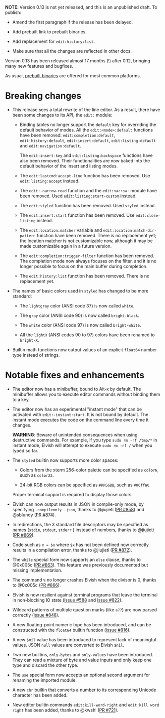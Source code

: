 **NOTE**: Version 0.13 is not yet released, and this is an unpublished draft. To
publish:

-   Amend the first paragraph if the release has been delayed.

-   Add prebuilt link to prebuilt binaries.

-   Add replacement for `edit:history:list`.

-   Make sure that all the changes are reflected in other docs.

Version 0.13 has been released almost 17 months (!) after 0.12, bringing many
new features and bugfixes.

As usual, [prebuilt binaries](https://elv.sh/get) are offered for most common
platforms.

# Breaking changes

-   This release sees a total rewrite of the line editor. As a result, there
    have been some changes to its API, the `edit:` module:

    -   Binding tables no longer support the `default` key for overriding the
        default behavior of modes. All the `edit:<mode>:default` functions have
        been removed: `edit:completion:default`, `edit:history:default`,
        `edit:insert:default`, `edit:listing:default` and
        `edit:navigation:default`.

        The `edit:insert-key` and `edit:listing:backspace` functions have also
        been removed. Their functionalities are now baked into the default
        behavior of the insert and listing modes.

    -   The `edit:lastcmd:accept-line` function has been removed. Use
        `edit:listing:accept` instead.

    -   The `edit:-narrow-read` function and the `edit:narrow:` module have been
        removed. Used `edit:listing:start-custom` instead.

    -   The `edit:styled` function has been removed. Used `styled` instead.

    -   The `edit:insert:start` function has been removed. Use
        `edit:close-listing` instead.

    -   The `edit:location:matcher` variable and
        `edit:location:match-dir-pattern` function have been removed. There is
        no replacement yet; the location matcher is not customizable now,
        although it may be made customizable again in a future version.

    -   The `edit:completion:trigger-filter` function has been removed. The
        completion mode now always focuses on the filter, and it is no longer
        possible to focus on the main buffer during completion.

    -   The `edit:history:list` function has been removed. There is no
        replacement yet.

-   The names of basic colors used in `styled` has changed to be more standard:

    -   The `lightgray` color (ANSI code 37) is now called `white`.

    -   The `gray` color (ANSI code 90) is now called `bright-black`.

    -   The `white` color (ANSI code 97) is now called `bright-white`.

    -   All the `lightX` (ANSI codes 90 to 97) colors have been renamed to
        `bright-X`.

-   Builtin math functions now output values of an explicit `float64` number
    type instead of strings.

# Notable fixes and enhancements

-   The editor now has a minibuffer, bound to <span class="key">Alt-x</span> by
    default. The minibuffer allows you to execute editor commands without
    binding them to a key.

-   The editor now has an experimental "instant mode" that can be activated with
    `edit:-instant:start`. It is not bound by default. The instant mode executes
    the code on the command line every time it changes.

    **WARNING**: Beware of unintended consequences when using destructive
    commands. For example, if you type `sudo rm -rf /tmp/*` in instant mode,
    Elvish will attempt to execute `sudo rm -rf /` when you typed so far.

-   The `styled` builtin now supports more color spaces:

    -   Colors from the xterm 256-color palette can be specified as `colorN`,
        such as `color22`.

    -   24-bit RGB colors can be specified as `#RRGGBB`, such as `#00ffa0`.

    Proper terminal support is required to display those colors.

-   Elvish can now output results in JSON in compile-only mode, by specifying
    `-compileonly -json`, thanks to @jiujieti ([PR #858](https://pr.elv.sh/858))
    and @sblundy ([PR #874](https://pr.elv.sh/874)).

-   In redirections, the 3 standard file descriptors may be specified as names
    (`stdin`, `stdout`, `stderr` ) instead of numbers, thanks to @jiujieti
    ([PR #869](https://pr.elv.sh/869)).

-   Code such as `x = $x` where `$x` has not been defined now correctly results
    in a compilation error, thanks to @jiujieti
    ([PR #872](https://pr.elv.sh/872)).

-   The `while` special form now supports an `else` clause, thanks to @0x005c
    ([PR #863](https://pr.elv.sh/863)). This feature was previously documented
    but missing implementation.

-   The command `%` no longer crashes Elvish when the divisor is 0, thanks to
    @0x005c ([PR #866](https://pr.elv.sh/866)).

-   Elvish is now resilient against terminal programs that leave the terminal in
    non-blocking IO state ([issue #588](https://b.elv.sh/588) and
    [issue #822](https://b.elv.sh/822)).

-   Wildcard patterns of multiple question marks (like `a??`) are now parsed
    correctly ([issue #848](https://b.elv.sh/848)).

-   A new floating-point numeric type has been introduced, and can be
    constructed with the `float64` builtin function
    ([issue #816](https://b.elv.sh/816)).

-   A new `$nil` value has been introduced to represent lack of meaningful
    values. JSON `null` values are converted to Elvish `$nil`.

-   Two new builtins, `only-bytes` and `only-values` have been introduced. They
    can read a mixture of byte and value inputs and only keep one type and
    discard the other type.

-   The `use` special form now accepts an optional second argument for renaming
    the imported module.

-   A new `chr` builtin that converts a number to its corresponding Unicode
    character has been added.

-   New editor builtin commands `edit:kill-word-right` and
    `edit:kill word right` has been added, thanks to @kwshi
    ([PR #721](https://pr.elv.sh/721)).
